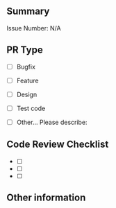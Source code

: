 ## Summary
<!-- 어떤 내용을 개발했는지 요약해서 설명하고, 관련된 이슈 멘션 -->

Issue Number: N/A


## PR Type
<!-- Please check the one that applies to this PR using "x". -->

- [ ] Bugfix
- [ ] Feature
- [ ] Design
- [ ] Test code
- [ ] Other... Please describe:


## Code Review Checklist
<!-- 어떤 내용을 중점적으로 code review 해주면 좋겠는지 작성 -->
- [ ] 
- [ ] 
- [ ] 


## Other information
